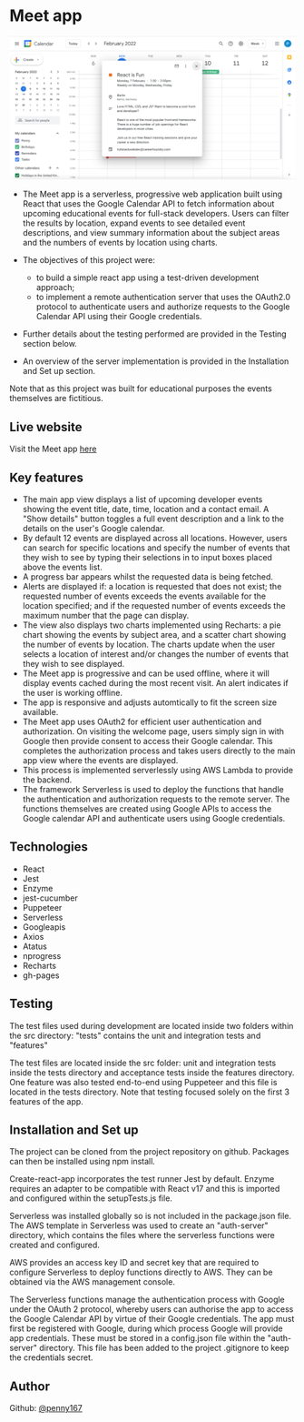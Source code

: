 # Meet app

![screenshot](MeetApp.png)

- The Meet app is a serverless, progressive web application built using React that uses the Google Calendar API to fetch information about upcoming educational events for full-stack developers. Users can filter the results by location, expand events to see detailed event descriptions, and view summary information about the subject areas and the numbers of events by location using charts. 

- The objectives of this project were:
  - to build a simple react app using a test-driven development approach;
  - to implement a remote authentication server that uses the OAuth2.0 protocol to authenticate users and authorize requests to the Google Calendar API using their Google credentials.

- Further details about the testing performed are provided in the Testing section below.
- An overview of the server implementation is provided in the Installation and Set up section.

Note that as this project was built for educational purposes the events themselves are fictitious. 

## Live website

Visit the Meet app [here](https://penny167.github.io/meet/)

## Key features

- The main app view displays a list of upcoming developer events showing the event title, date, time, location and a contact email. A "Show details" button toggles a full event description and a link to the details on the user's Google calendar.
- By default 12 events are displayed across all locations. However, users can search for specific locations and specify the number of events that they wish to see by typing their selections in to input boxes placed above the events list. 
- A progress bar appears whilst the requested data is being fetched.
- Alerts are displayed if: a location is requested that does not exist; the requested number of events exceeds the events available for the location specified; and if the requested number of events exceeds the maximum number that the page can display. 
- The view also displays two charts implemented using Recharts: a pie chart showing the events by subject area, and a scatter chart showing the number of events by location. The charts update when the user selects a location of interest and/or changes the number of events that they wish to see displayed.
- The Meet app is progressive and can be used offline, where it will display events cached during the most recent visit. An alert indicates if the user is working offline.
- The app is responsive and adjusts automtically to fit the screen size available.
- The Meet app uses OAuth2 for efficient user authentication and authorization. On visiting the welcome page, users simply sign in with Google then provide consent to access their Google calendar. This completes the authorization process and takes users directly to the main app view where the events are displayed.
- This process is implemented serverlessly using AWS Lambda to provide the backend. 
- The framework Serverless is used to deploy the functions that handle the authentication and authorization requests to the remote server. The functions themselves are created using Google APIs to access the Google calendar API and authenticate users using Google credentials. 

## Technologies

- React
- Jest
- Enzyme
- jest-cucumber
- Puppeteer
- Serverless
- Googleapis
- Axios
- Atatus
- nprogress
- Recharts
- gh-pages

## Testing

The test files used during development are located inside two folders within the src directory: "tests" contains the unit and integration tests and "features" 

The test files are located inside the src folder: unit and integration tests inside the tests directory and acceptance tests inside the features directory. One feature was also tested end-to-end using Puppeteer and this file is located in the tests directory. Note that testing focused solely on the first 3 features of the app.

## Installation and Set up

The project can be cloned from the project repository on github. Packages can then be installed using npm install.

Create-react-app incorporates the test runner Jest by default. Enzyme requires an adapter to be compatible with React v17 and this is imported and configured within the setupTests.js file.

Serverless was installed globally so is not included in the package.json file. The AWS template in Serverless was used to create an "auth-server" directory, which contains the files where the serverless functions were created and configured.

AWS provides an access key ID and secret key that are required to configure Serverless to deploy functions directly to AWS. They can be obtained via the AWS management console.

The Serverless functions manage the authentication process with Google under the OAuth 2 protocol, whereby users can authorise the app to access the Google Calendar API by virtue of their Google credentials. The app must first be registered with Google, during which process Google will provide app credentials. These must be stored in a config.json file within the "auth-server" directory. This file has been added to the project .gitignore to keep the credentials secret.

## Author
Github: [@penny167](https://github.com/Penny167)
